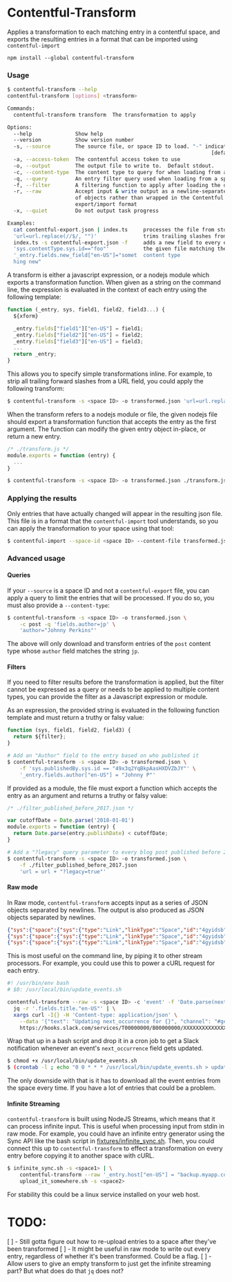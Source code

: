 # Contentful-Transform

Applies a transformation to each matching entry in a contentful space, and exports
the resulting entries in a format that can be imported using `contentful-import`

`npm install --global contentful-transform`

### Usage

```bash
$ contentful-transform --help
contentful-transform [options] <transform>

Commands:
  contentful-transform transform  The transformation to apply

Options:
  --help              Show help                                        [boolean]
  --version           Show version number                              [boolean]
  -s, --source        The source file, or space ID to load. "-" indicates stdin.
                                                                  [default: "-"]
  -a, --access-token  The contentful access token to use
  -o, --output        The output file to write to.  Default stdout.
  -c, --content-type  The content type to query for when loading from a space ID
  -q, --query         An entry filter query used when loading from a space ID
  -f, --filter        A filtering function to apply after loading the data.
  -r, --raw           Accept input & write output as a newline-separated stream
                      of objects rather than wrapped in the Contentful
                      export/import format                             [boolean]
  -x, --quiet         Do not output task progress                      [boolean]

Examples:
  cat contentful-export.json | index.ts     processes the file from stdin and
  'url=url.replace(//$/, "")'               trims trailing slashes from URLs
  index.ts -s contentful-export.json -f     adds a new field to every entry in
  'sys.contentType.sys.id=="foo"'           the given file matching the 'foo'
  '_entry.fields.new_field["en-US"]="somet  content type
  hing new"
```

A transform is either a javascript expression, or a nodejs module which exports
a transformation function.  When given as a string on the command line, the
expression is evaluated in the context of each entry using the following template:

```javascript
function (_entry, sys, field1, field2, field3...) {
  ${xform}

  _entry.fields["field1"]["en-US"] = field1;
  _entry.fields["field2"]["en-US"] = field2;
  _entry.fields["field3"]["en-US"] = field3;
  ...
  return _entry;
}
```

This allows you to specify simple transformations inline.  For example, to strip
all trailing forward slashes from a URL field, you could apply the following transform:

```bash
$ contentful-transform -s <space ID> -o transformed.json 'url=url.replace(/\/$/, "")'
```

When the transform refers to a nodejs module or file, the given nodejs file should
export a transformation function that accepts the entry as the first argument.
The function can modify the given entry object in-place, or return a new entry.

```js
/* ./transform.js */
module.exports = function (entry) {
  ...
}
```

```bash
$ contentful-transform -s <space ID> -o transformed.json ./transform.js
```

### Applying the results

Only entries that have actually changed will appear in the resulting json file.
This file is in a format that the `contentful-import` tool understands, so you
can apply the transformation to your space using that tool:

```bash
$ contentful-import --space-id <space ID> --content-file transformed.json
```

### Advanced usage

#### Queries

If your `--source` is a space ID and not a `contentful-export` file, you can apply
a query to limit the entries that will be processed.  If you do so, you must also
provide a `--content-type`:

```bash
$ contentful-transform -s <space ID> -o transformed.json \
    -c post -q 'fields.author=jp' \
    'author="Johnny Perkins"'
```

The above will only download and transform entries of the `post` content type
whose `author` field matches the string `jp`.

#### Filters

If you need to filter results before the transformation is applied, but the filter
cannot be expressed as a query or needs to be applied to multiple content types,
you can provide the filter as a Javascript expression or module.

As an expression, the provided string is evaluated in the following function template
and must return a truthy or falsy value:

```javascript
function (sys, field1, field2, field3) {
  return ${filter};
}
```

```bash
# Add an "Author" field to the entry based on who published it
$ contentful-transform -s <space ID> -o transformed.json \
    -f 'sys.publishedBy.sys.id == "49x3q2YqBkpAasHXDVZbJY"' \
    '_entry.fields.author["en-US"] = "Johnny P"'
```

If provided as a module, the file must export a function which accepts the entry
as an argument and returns a truthy or falsy value:

```javascript
/* ./filter_published_before_2017.json */

var cutoffDate = Date.parse('2018-01-01')
module.exports = function (entry) {
  return Date.parse(entry.publishDate) < cutoffDate;
}
```

```bash
# Add a "?legacy" query parameter to every blog post published before 2017
$ contentful-transform -s <space ID> -o transformed.json \
    -f ./filter_published_before_2017.json
    'url = url + "?legacy=true"'
```

#### Raw mode

In Raw mode, `contentful-transform` accepts input as a series of JSON objects
separated by newlines.  The output is also produced as JSON objects separated
by newlines.

```json
{"sys":{"space":{"sys":{"type":"Link","linkType":"Space","id":"4gyidsb" ... }
{"sys":{"space":{"sys":{"type":"Link","linkType":"Space","id":"4gyidsb" ... }
{"sys":{"space":{"sys":{"type":"Link","linkType":"Space","id":"4gyidsb" ... }
```

This is most useful on the command line, by piping it to other stream processors.
For example, you could use this to power a cURL request for each entry.

```bash
#! /usr/bin/env bash
# $0: /usr/local/bin/update_events.sh

contentful-transform --raw -s <space ID> -c 'event' -f 'Date.parse(next_occurrence) < Date.now()' 'next_occurrence = new Date(Date.parse(next_occurrence) + 24 * 60 * 60).toISOString()' | \
  jq -r '.fields.title."en-US"' | \
  xargs curl -I{} -H 'Content-type: application/json' \
    --data '{"text": "Updating next_occurrence for {}", "channel": "#general", "link_names": 1, "username": "monkey-bot", "icon_emoji": ":monkey_face:"}' \
    https://hooks.slack.com/services/T00000000/B00000000/XXXXXXXXXXXXXXXXXXXXXXXX
```

Wrap that up in a bash script and drop it in a cron job to get a Slack notification
whenever an event's `next_occurrence` field gets updated.

```bash
$ chmod +x /usr/local/bin/update_events.sh
$ (crontab -l ; echo "0 0 * * * /usr/local/bin/update_events.sh > update_events.log 2>&1") | crontab -
```

The only downside with that is it has to download all the event entries from the 
space every time.  If you have a lot of entries that could be a problem.

#### Infinite Streaming

`contentful-transform` is built using NodeJS Streams, which means that it can process
infinite input.  This is useful when processing input from stdin in raw mode.
For example, you could have an infinite entry generator using the Sync API like
the bash script in [fixtures/infinite_sync.sh](fixtures/infinite_sync.sh).  Then,
you could connect this up to `contentful-transform` to effect a transformation
on every entry before copying it to another space with cURL.

```bash
$ infinite_sync.sh -s <space1> | \
    contentful-transform --raw '_entry.host["en-US"] = "backup.myapp.com"' | \
    upload_it_somewhere.sh -s <space2>
```

For stability this could be a linux service installed on your web host.

# TODO:

[ ] - Still gotta figure out how to re-upload entries to a space after they've been transformed
[ ] - It might be useful in raw mode to write out every entry, regardless of whether it's been transformed.  Could be a flag.
[ ] - Allow users to give an empty transform to just get the infinite streaming part?  But what does do that `jq` does not?
